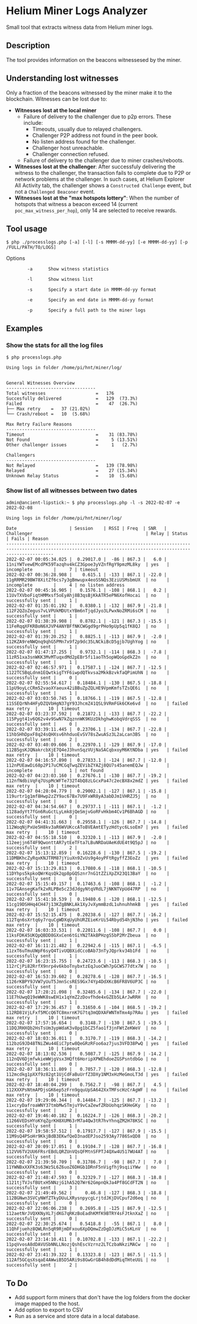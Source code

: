 # Helium Miner Logs Analyzer

Small tool that extracts witness data from Helium miner logs.

## Description

The tool provides information on the beacons witnessesed by the miner. 

## Understanding lost witnesses 

Only a fraction of the beacons witnessed by the miner make it to the blockchain. Witnesses can be lost due to:

* **Witnesses lost at the local miner**
  * Failure of delivery to the challenger due to p2p errors. These include:
    * Timeouts, usually due to relayed challengers.
    * Challenger P2P address not found in the peer book.
    * No listen address found for the challenger.
    * Challenger host unreachable.
    * Challenger connection refused.
  * Failure of delivery to the challenger due to miner crashes/reboots.
* **Witnesses lost at the challenger**: After successfuly delivering the witness to the challenger, the transaction fails to complete due to P2P or network problems at the challenger. In such cases, at Helium Explorer All Activity tab, the challenger shows a `Constructed Challenge` event, but not a `Challenged Beaconer` event.
* **Witnesses lost at the "max hotspots lottery"**: When the number of hotspots that witness a beacon exceed 14 (current `poc_max_witness_per_hop`), only 14 are selected to receive rewards.



## Tool usage

    $ php ./processlogs.php [-a] [-l] [-s MMMM-dd-yy] [-e MMMM-dd-yy] [-p /FULL/PATH/TO/LOGS]

Options

            -a      Show witness statistics

            -l      Show witness list 

            -s      Specify a start date in MMMM-dd-yy format      

            -e      Specify an end date in MMMM-dd-yy format

            -p      Specify a full path to the miner logs


## Examples

### Show the stats for all the log files

    $ php processlogs.php
    
    Using logs in folder /home/pi/hnt/miner/log/


    General Witnesses Overview
    ----------------------------------
    Total witnesses                   =   176
    Succesfully delivered             =   129  (73.3%)
    Failed                            =    47  (26.7%)
    ├── Max retry    =   37 (21.02%)
    └── Crash/reboot =   10  (5.68%)
    
    Max Retry Failure Reasons
    ----------------------------------
    Timeout                           =    31 (83.78%)
    Not Found                         =     5 (13.51%)
    Other challenger issues           =     1   (2.7%)
    
    Challengers
    ----------------------------------
    Not Relayed                       =   139 (78.98%)
    Relayed                           =    27 (15.34%)
    Unknown Relay Status              =    10  (5.68%)


### Show list of all witnesses between two dates

    admin@ancient-lipstick:~ $ php processlogs.php -l -s 2022-02-07 -e 2022-02-08
    
    Using logs in folder /home/pi/hnt/miner/log/
    
    Date                    | Session    | RSSI | Freq  | SNR   | Challenger                                           | Relay | Status            | Fails | Reason
    -------------------------------------------------------------------------------------------------------------------------------------------------------------- 
    2022-02-07 00:05:34.025 |  0.29017.0 |  -86 | 867.3 |   6.0 | 11niYWTvewEMcdPK59Tazqhv4kCZ3Gpoe3yVZnfRgY9pmzML8ky  | yes   | incomplete        |     7 | timeout
    2022-02-07 00:36:28.908 |    0.615.1 | -133 | 867.1 | -22.0 | 11gRRMR29BW78XitZf6cs7y3gBmwupx4eoSSNQs3EziUSMsbmUX  | no    | incomplete        |     4 | no listen address
    2022-02-07 00:45:16.905 |   0.1576.1 | -108 | 868.1 |   0.2 | 11UvTXVboFiqtHMMxsf5oEyAhj8B3qsBjKkATR5ePN6XofHocai  | no    | successfully sent |     1 |  
    2022-02-07 01:35:01.192 |   0.8380.1 | -132 | 867.9 | -21.8 | 112F2QZoZegus7vLVPUkMDUtxYBm6nTjqdJyo3LPwxNoZRMi6sCM | no    | successfully sent |     1 |  
    2022-02-07 01:38:39.908 |   0.8782.1 | -121 | 867.3 | -15.5 | 11FeRqqXFKRBoN6XJVP4ANYBFfNKCWGgd9grPHo9pUp5q1fK8QJ  | no    | successfully sent |     1 |  
    2022-02-07 01:39:20.252 |   0.8825.1 | -113 | 867.9 |  -2.0 | 112KZA9reNWQnq9qhG5PMn7x9f2p9dc35LNCkiBcD5gjb7UghYog | no    | successfully sent |     1 |  
    2022-02-07 01:47:17.255 |   0.9732.1 | -114 | 868.3 |  -7.8 | 11zR51xa3snWKK3MvMTuqxdMd2pEBr5fi1aoTh5opWQoGpdkZ2n  | no    | successfully sent |     1 |  
    2022-02-07 02:46:57.971 |  0.17587.1 | -124 | 867.7 | -12.5 | 1122TC5BqLdnm1EQwtkigTYF6iwpdQTkvsa2MkkBzvkfaQPimUhN | no    | successfully sent |     0 |  
    2022-02-07 02:55:54.617 |  0.18484.1 | -130 | 867.5 | -18.8 | 11pU9oyLcCRm52vaoXYaeux42iBBuZpZQLHE9VpmKmfsTZsQE6i  | no    | successfully sent |     1 |  
    2022-02-07 03:03:50.745 |  0.18766.1 | -119 | 867.5 | -12.8 | 11SSEQrNh4HFyDZQVbHgN37gY93JhcmZ41QSL9VRmFGk6CKe6vd  | no    | failed max retry  |    10 | timeout
    2022-02-07 03:23:37.592 |  0.21872.1 | -133 | 867.7 | -22.2 | 115Pygt41v6Q62v4v9SwN7kZqznnWK9KUzDkhghwKobqVdrqSSS  | no    | successfully sent |     0 |  
    2022-02-07 03:39:11.445 |  0.23706.1 | -134 | 867.7 | -22.8 | 11hbSHhDpxF8q24sQHXsv6hhduoEvSV78sZwuASz3L2aLcan3BS  | no    | successfully sent |     2 |  
    2022-02-07 03:40:09.606 |  0.22970.1 | -129 | 867.9 | -17.0 | 112B5gsKJQNakrcbXjE7Q4eJ3hvnSqzVUjNaSACqbxoyM6KtNDba | yes   | failed max retry  |    10 | timeout
    2022-02-07 04:16:57.890 |  0.27833.1 | -124 | 867.7 | -12.0 | 112nPUEawDi68p2P17uCMCGqTwqZEVibZYAZj8QU7s45anemEQJw |       | incomplete        |     1 | not found
    2022-02-07 04:23:03.160 |  0.27676.1 | -130 | 867.7 | -19.2 | 112nfNdbiVqFq7UspMcWFTe732T4bQ8zLGcxPa47c2ecBX8x2mdZ | yes   | failed max retry  |    10 | timeout
    2022-02-07 04:28:04.779 |  0.29002.1 | -127 | 867.1 | -15.8 | 119urtr1g1mf8Hwp2zZY9ac67Bx7U9FxWR8yA3abDJm1VHRZJ5j  | no    | successfully sent |     0 |  
    2022-02-07 04:34:54.667 |  0.29737.1 | -111 | 867.1 |  -1.2 | 1128adyYt7fGn6RuGctLyLmk8jQeSmjvGoRFvHkbm4Cv1P6BhAGD | no    | successfully sent |     0 |  
    2022-02-07 04:41:31.663 |  0.29558.1 | -126 | 867.7 | -14.8 | 112WoqNjPxUe5H8kv3aR6WVUKccAToBVEAmtETyzHdtyc6LsoEm7 | yes   | failed max retry  |    10 | timeout
    2022-02-07 04:55:18.510 |  0.32320.1 | -113 | 867.9 |  -2.0 | 112eejjn6T4F9QwonttAR7ytEeTFta7LBuNRDaUAeKdUE4t9Q5pJ | no    | successfully sent |     2 |  
    2022-02-07 15:13:12.859 |  0.16228.6 | -130 | 867.5 | -19.2 | 11DMBKhcZyRqxKNJTRM87jYiuXn9ZvUs9g4oyPFtRgyffZ3EoZz  | yes   | failed max retry  |    10 | timeout
    2022-02-07 15:13:29.813 |  0.17080.6 | -118 | 868.1 | -10.5 | 11DYhps5kpkoQWrKqsQk2qp8pGQSznr7nG1tZZiXpZX23Q13BaY  | no    | successfully sent |     0 |  
    2022-02-07 15:15:49.157 |  0.17463.6 | -108 | 868.1 |  -1.2 | 11v7GAnsegKafk2xRLPBe5c23dJdgyNtqVRdL7jNKNTVpUd47RP  | no    | successfully sent |     0 |  
    2022-02-07 15:41:10.539 |  0.19480.6 | -120 | 868.1 | -12.5 | 11cg19DSHHq4CH47j13KZgBNKLAk1XyJvXymmBzdL1uhnuhhmkB  | yes   | failed max retry  |    10 | timeout
    2022-02-07 15:52:15.475 |  0.20238.6 | -127 | 867.7 | -16.2 | 112Tqn6sXrtq6y7rquCgWDXqUyUhURZEieKrUi54Rbyd54hjN3ho | yes   | failed max retry  |    10 | timeout
    2022-02-07 16:03:33.531 |  0.22011.6 | -108 | 867.7 |   0.0 | 11ksFDK45UKQpQBDD8GXxCen6tGiYN2TAkBPHzgS5bP2MrZbeua  | no    | successfully sent |     1 |  
    2022-02-07 16:11:21.482 |  0.22942.6 | -115 | 867.1 |  -6.5 | 11zxT6uTmuUWpF6syQ4TivUQBXidCcoBAb73nTyJQprkv34b1Fd  | no    | successfully sent |     1 |  
    2022-02-07 16:23:15.755 |  0.24723.6 | -113 | 868.3 | -10.5 | 112rCjPi82RrfX9nrp4v6kboTnybxtzEqJuoCWh7pGCWS77dtx7W | no    | successfully sent |     0 |  
    2022-02-07 16:53:39.602 |  0.28278.6 | -128 | 867.7 | -16.5 | 1126rKBPY9JVW7yUuT5JmnScsRES9Gx74Yp4DdXKcB6FR8V6UP3C | no    | successfully sent |     0 |  
    2022-02-07 17:28:21.098 |  0.32485.6 | -134 | 867.7 | -22.0 | 11E7hUwqQ19eWWK8swEH1x1qYmZ2zDovfhde4xGZEb5LArJwRRH  | no    | successfully sent |     1 |  
    2022-02-07 17:29:36.457 |  0.31650.6 | -104 | 868.5 | -19.2 | 112RD81VjLFxf5MCcQ6TC8mxrnK7G7tq3mQDXAFWNTmTmx4p7RAu | yes   | failed max retry  |    10 | timeout
    2022-02-07 17:57:16.654 |   0.3148.7 | -130 | 867.5 | -19.5 | 11DQJRHXQb2HsTsUm3ypWdaK3v8pg1bCZ5fao1f3jnFWtZeKWeV  | no    | successfully sent |     0 |  
    2022-02-07 18:03:36.011 |   0.3170.7 | -119 | 868.3 | -14.2 | 112bzG9JD48TNiZWu44EiC7ptw8QeGRzRFoo6az7jus3VFD38PwQ | yes   | failed max retry  |    10 | timeout
    2022-02-07 18:13:02.536 |   0.5087.7 | -125 | 867.9 | -14.2 | 112nQV6DjmfwkieWWjgVsx3HQft6HoripXPWEhdoeZGSPsntdbGo | no    | successfully sent |     0 |  
    2022-02-07 18:36:11.809 |   0.7057.7 | -120 | 868.3 | -12.8 | 112mcdkg1pXXf9z82gt1UjCdFaBuUrfZ3DXy1NM3xHzMeGmoLT3d | yes   | failed max retry  |    10 | timeout
    2022-02-07 18:40:04.299 |   0.7562.7 |  -98 | 867.7 |   4.5 | 112XXXPsNtmAPDjsGK6ep5zFrn9gquUpSA642XxTMFscHzCrAgWF | no    | failed max retry  |    10 | timeout
    2022-02-07 19:29:06.344 |  0.14484.7 | -125 | 867.7 | -13.2 | 11xcryDafroaWNY37tmbMwSTmjuY9vCaZewfZRbUohqzSKHeGKy  | no    | successfully sent |     2 |  
    2022-02-07 19:46:40.182 |  0.16224.7 | -126 | 868.3 | -20.2 | 11266VEDsHYoKYqZgrKH8XUM63rM7a4Qw3tR7hvYhnqZM2H78KSC | no    | successfully sent |     1 |  
    2022-02-07 19:58:57.512 |  0.17917.7 | -127 | 867.9 | -15.5 | 11M9sQ4PSoHr9KkjBdB3EKwfQeD3nadEPJso2593Ay7786SxQD8  | no    | successfully sent |     0 |  
    2022-02-07 20:09:17.051 |  0.19104.7 | -128 | 867.7 | -16.8 | 112VV6TV2UU6FRsrEBdLQRZUnVQsQFMtnSFPTJ4QXw4U517WU4AT | no    | successfully sent |     1 |  
    2022-02-07 21:39:50.709 |  0.31786.7 |  -98 | 867.7 |   7.0 | 11YWNBxXXFK3s63Wz5L6Z6uoZ6DHGb1DRnF5nVigfhj9sqiiYWw  | no    | successfully sent |     0 |  
    2022-02-07 21:48:47.593 |  0.32329.7 | -127 | 868.3 | -18.8 | 1121tjTVJsfBUtxH5NNzjG1hA52Q7Wr62GmpnQkJa4Pf8GCdFT2N | no    | successfully sent |     3 |  
    2022-02-07 21:49:49.562 |     0.46.8 | -127 | 868.3 | -18.8 | 112BGNwn3SVCyNWfZTkyDUuLXRysnpycgLrjtdJKjDVCpuf2d6eq | no    | successfully sent |     0 |  
    2022-02-07 22:06:06.238 |   0.2695.8 | -125 | 867.9 | -12.5 | 112aetNrJVQXKNyXL7jdKG7qRKzBoEadhKMfK9BTRY4sFJtknXaZ | no    | successfully sent |     0 |  
    2022-02-07 22:30:25.674 |   0.5418.8 |  -55 | 867.1 |   8.0 | 11QhFjuehz8QWLRn5qR9RjmDFxou6XpDQmwZzDgDJzMiC5sKLnV  | no    | successfully sent |     0 |  
    2022-02-07 23:14:10.411 |  0.10702.8 | -133 | 867.1 | -22.2 | 11pqVvosA8dDAVUSbNNLLNozjQshEscVzrnz2LTCzbaNkziMACw  | no    | successfully sent |     1 |  
    2022-02-07 23:41:39.322 |  0.13323.8 | -123 | 867.5 | -11.5 | 112Af5GCqsXsqaE4AWwiB5D5ARi9s8GwGrGB4h8dDdMiqTHteUUi | no    | successfully sent |     2 |  


## To Do

* Add support form miners that don't have the log folders from the docker image mapped to the host.
* Add option to export to CSV
* Run as a service and store data in a local database.